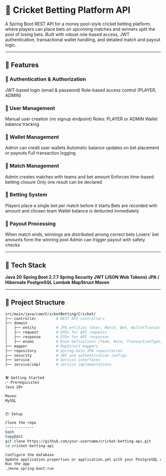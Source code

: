 # 🏏 Cricket Betting Platform API

A Spring Boot REST API for a money pool-style cricket betting platform, where players can place bets on upcoming matches and winners split the pool of losing bets. Built with robust role-based access, JWT authentication, transactional wallet handling, and detailed match and payout logic.

---

## 🚀 Features

### 🔐 Authentication & Authorization
JWT-based login (email & password)
Role-based access control (PLAYER, ADMIN)

### 👥 User Management
Manual user creation (no signup endpoint)
Roles: PLAYER or ADMIN
Wallet balance tracking

### 💼 Wallet Management
Admin can credit user wallets
Automatic balance updates on bet placement or payouts
Full transaction logging

### 🏏 Match Management
Admin creates matches with teams and bet amount
Enforces time-based betting closure
Only one result can be declared

### 🎯 Betting System
Players place a single bet per match before it starts
Bets are recorded with amount and chosen team
Wallet balance is deducted immediately

### 💸 Payout Processing
When match ends, winnings are distributed among correct bets
Losers' bet amounts form the winning pool
Admin can trigger payout with safety checks

---

## 🧰 Tech Stack

**Java 20**
**Spring Boot 2.7.7**
**Spring Security**
**JWT (JSON Web Tokens)**
**JPA / Hibernate**
**PostgreSQL**
**Lombok**
**MapStruct**
**Maven**

---

## 📂 Project Structure

```bash
src/main/java/com/CricketBetting/Cricket/
├── controller         # REST API controllers
├── domain
│   ├── entity         # JPA entities (User, Match, Bet, WalletTransaction, etc.)
│   ├── request        # DTOs for API requests
│   ├── response       # DTOs for API responses
│   ├── enums          # Enum definitions (Team, Role, TransactionType, etc.)
├── mapper             # MapStruct mappers
├── repository         # Spring Data JPA repositories
├── security           # JWT and authentication configs
├── service            # Service interfaces
├── service/impl       # Service implementations


🛠️ Getting Started
✅ Prerequisites
Java 20+

Maven
MySQL


📦 Setup

Clone the repo
-------------
bash
CopyEdit
git clone https://github.com/your-username/cricket-betting-api.git
cd cricket-betting-api

Configure the database
Update application.properties or application.yml with your PostgreSQL credentials.
Run the app
./mvnw spring-boot:run
